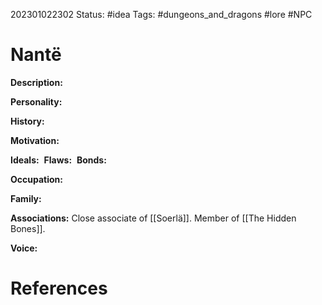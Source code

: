 202301022302
Status: #idea
Tags: #dungeons_and_dragons #lore #NPC 

# Nantë
**Description:** 

**Personality:** 

**History:** 

**Motivation:** 

**Ideals:** 
**Flaws:** 
**Bonds:** 

**Occupation:** 

**Family:** 

**Associations:** Close associate of [[Soerlä]]. Member of [[The Hidden Bones]].

**Voice:** 



# References